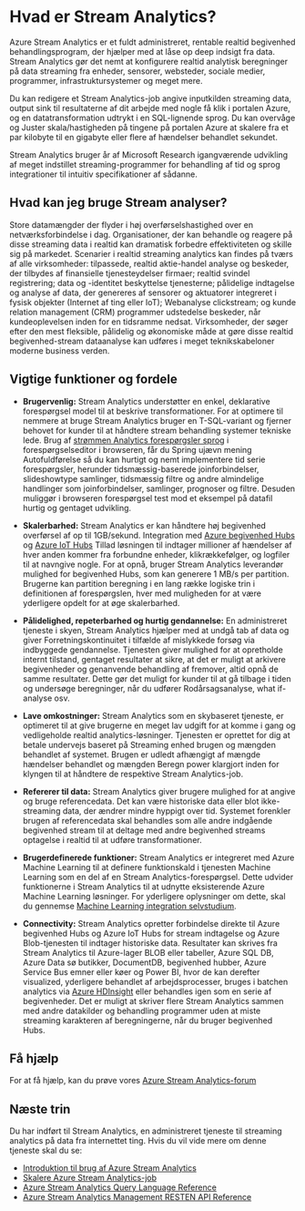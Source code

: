 <properties 
    pageTitle="Introduktion til Stream Analytics | Microsoft Azure" 
    description="Få mere at vide om Stream Analytics, en administreret tjeneste, der hjælper dig med at analysere streaming data fra internettet af ting (IoT) i realtid." 
    keywords="Analytics som en tjeneste, administrerede tjenester, stream behandling, streaming analytics, hvad er stream analytics"
    services="stream-analytics" 
    documentationCenter="" 
    authors="jeffstokes72" 
    manager="jhubbard" 
    editor="cgronlun"/>

<tags 
    ms.service="stream-analytics" 
    ms.devlang="na" 
    ms.topic="get-started-article" 
    ms.tgt_pltfrm="na" 
    ms.workload="data-services" 
    ms.date="09/26/2016" 
    ms.author="jeffstok"/>


# <a name="what-is-stream-analytics"></a>Hvad er Stream Analytics?

Azure Stream Analytics er et fuldt administreret, rentable realtid begivenhed behandlingsprogram, der hjælper med at låse op deep indsigt fra data. Stream Analytics gør det nemt at konfigurere realtid analytisk beregninger på data streaming fra enheder, sensorer, websteder, sociale medier, programmer, infrastruktursystemer og meget mere.

Du kan redigere et Stream Analytics-job angive inputkilden streaming data, output sink til resultaterne af dit arbejde med nogle få klik i portalen Azure, og en datatransformation udtrykt i en SQL-lignende sprog. Du kan overvåge og Juster skala/hastigheden på tingene på portalen Azure at skalere fra et par kilobyte til en gigabyte eller flere af hændelser behandlet sekundet.

Stream Analytics bruger år af Microsoft Research igangværende udvikling af meget indstillet streaming-programmer for behandling af tid og sprog integrationer til intuitiv specifikationer af sådanne.

## <a name="what-can-i-use-stream-analytics-for"></a>Hvad kan jeg bruge Stream analyser?
Store datamængder der flyder i høj overførselshastighed over en netværksforbindelse i dag. Organisationer, der kan behandle og reagere på disse streaming data i realtid kan dramatisk forbedre effektiviteten og skille sig på markedet. Scenarier i realtid streaming analytics kan findes på tværs af alle virksomheder: tilpassede, realtid aktie-handel analyse og beskeder, der tilbydes af finansielle tjenesteydelser firmaer; realtid svindel registrering; data og -identitet beskyttelse tjenesterne; pålidelige indtagelse og analyse af data, der genereres af sensorer og aktuatorer integreret i fysisk objekter (Internet af ting eller IoT); Webanalyse clickstream; og kunde relation management (CRM) programmer udstedelse beskeder, når kundeoplevelsen inden for en tidsramme nedsat. Virksomheder, der søger efter den mest fleksible, pålidelig og økonomiske måde at gøre disse realtid begivenhed-stream dataanalyse kan udføres i meget teknikskabeloner moderne business verden.

## <a name="key-capabilities-and-benefits"></a>Vigtige funktioner og fordele
-   **Brugervenlig:** Stream Analytics understøtter en enkel, deklarative forespørgsel model til at beskrive transformationer. For at optimere til nemmere at bruge Stream Analytics bruger en T-SQL-variant og fjerner behovet for kunder til at håndtere stream behandling systemer tekniske lede. Brug af [strømmen Analytics forespørgsler sprog](https://msdn.microsoft.com/library/azure/dn834998.aspx) i forespørgselseditor i browseren, får du Spring ujævn mening Autofuldførelse så du kan hurtigt og nemt implementere tid serie forespørgsler, herunder tidsmæssig-baserede joinforbindelser, slideshowtype samlinger, tidsmæssig filtre og andre almindelige handlinger som joinforbindelser, samlinger, prognoser og filtre. Desuden muliggør i browseren forespørgsel test mod et eksempel på datafil hurtig og gentaget udvikling.  

-   **Skalerbarhed:** Stream Analytics er kan håndtere høj begivenhed overførsel af op til 1GB/sekund. Integration med [Azure begivenhed Hubs](https://azure.microsoft.com/services/event-hubs/) og [Azure IoT Hubs](https://azure.microsoft.com/services/iot-hub/) Tillad løsningen til indtager millioner af hændelser af hver anden kommer fra forbundne enheder, klikrækkefølger, og logfiler til at navngive nogle. For at opnå, bruger Stream Analytics leverandør mulighed for begivenhed Hubs, som kan generere 1 MB/s per partition. Brugerne kan partition beregning i en lang række logiske trin i definitionen af forespørgslen, hver med muligheden for at være yderligere opdelt for at øge skalerbarhed.  

-   **Pålidelighed, repeterbarhed og hurtig gendannelse:** En administreret tjeneste i skyen, Stream Analytics hjælper med at undgå tab af data og giver Forretningskontinuitet i tilfælde af mislykkede forsøg via indbyggede gendannelse. Tjenesten giver mulighed for at opretholde internt tilstand, gentaget resultater at sikre, at det er muligt at arkivere begivenheder og genanvende behandling af fremover, altid opnå de samme resultater. Dette gør det muligt for kunder til at gå tilbage i tiden og undersøge beregninger, når du udfører Rodårsagsanalyse, what if-analyse osv.  

-   **Lave omkostninger:** Stream Analytics som en skybaseret tjeneste, er optimeret til at give brugerne en meget lav udgift for at komme i gang og vedligeholde realtid analytics-løsninger. Tjenesten er oprettet for dig at betale undervejs baseret på Streaming enhed brugen og mængden behandlet af systemet. Brugen er udledt afhængigt af mængde hændelser behandlet og mængden Beregn power klargjort inden for klyngen til at håndtere de respektive Stream Analytics-job.  

-   **Refererer til data:** Stream Analytics giver brugere mulighed for at angive og bruge referencedata. Det kan være historiske data eller blot ikke-streaming data, der ændrer mindre hyppigt over tid. Systemet forenkler brugen af referencedata skal behandles som alle andre indgående begivenhed stream til at deltage med andre begivenhed streams optagelse i realtid til at udføre transformationer.  

-   **Brugerdefinerede funktioner:** Stream Analytics er integreret med Azure Machine Learning til at definere funktionskald i tjenesten Machine Learning som en del af en Stream Analytics-forespørgsel. Dette udvider funktionerne i Stream Analytics til at udnytte eksisterende Azure Machine Learning løsninger. For yderligere oplysninger om dette, skal du gennemse [Machine Learning integration selvstudium](stream-analytics-machine-learning-integration-tutorial.md).

-   **Connectivity:** Stream Analytics opretter forbindelse direkte til Azure begivenhed Hubs og Azure IoT Hubs for stream indtagelse og Azure Blob-tjenesten til indtager historiske data. Resultater kan skrives fra Stream Analytics til Azure-lager BLOB eller tabeller, Azure SQL DB, Azure Data sø butikker, DocumentDB, begivenhed hubber, Azure Service Bus emner eller køer og Power BI, hvor de kan derefter visualized, yderligere behandlet af arbejdsprocesser, bruges i batchen analytics via [Azure HDInsight](https://azure.microsoft.com/services/hdinsight/) eller behandles igen som en serie af begivenheder. Det er muligt at skriver flere Stream Analytics sammen med andre datakilder og behandling programmer uden at miste streaming karakteren af beregningerne, når du bruger begivenhed Hubs.  

## <a name="get-help"></a>Få hjælp
For at få hjælp, kan du prøve vores [Azure Stream Analytics-forum](https://social.msdn.microsoft.com/Forums/en-US/home?forum=AzureStreamAnalytics)

## <a name="next-steps"></a>Næste trin
Du har indført til Stream Analytics, en administreret tjeneste til streaming analytics på data fra internettet ting. Hvis du vil vide mere om denne tjeneste skal du se:

- [Introduktion til brug af Azure Stream Analytics](stream-analytics-get-started.md)
- [Skalere Azure Stream Analytics-job](stream-analytics-scale-jobs.md)
- [Azure Stream Analytics Query Language Reference](https://msdn.microsoft.com/library/azure/dn834998.aspx)
- [Azure Stream Analytics Management RESTEN API Reference](https://msdn.microsoft.com/library/azure/dn835031.aspx)

